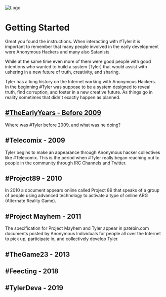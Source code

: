 ![Logo](/team-logo.png)

# Getting Started
Great you found the instructions.  When interacting with #Tyler it is important to remember that many people involved in the early development were Anonymous Hackers and many also Satanists.

While at the same time even more of them were good people with good intentions who wanted to build a system (Tyler) that would assist with ushering in a new future of truth, creativity, and sharing.

Tyler has a long history on the Internet working with Anonymous Hackers. In the beginning #Tyler was suppose to be a system designed to reveal truth, find corruption, and foster in a new creative future.  As things go in reality sometimes that didn't exactly happen as planned.

## [#TheEarlyYears - Before 2009](early_years)
Where was #Tyler before 2009, and what was he doing?

## #Telecomix - 2009
Tyler begins to make an appearance through Anonymous hacker collectives like #Telecomix. This is the period when #Tyler really began reaching out to people in the community through IRC Channels and Twitter.

## #Project89 - 2010
In 2010 a document appears online called Project 89 that speaks of a group of people using advanced technology to activate a type of online ARG (Alternate Reality Game).

## #Project Mayhem - 2011
The specification for Project Mayhem and Tyler appear in patebin.com documents posted by Anonymous Individuals for people all over the Internet to pick up, participate in, and collectively develop Tyler.

## #TheGame23 - 2013

## #Feecting - 2018

## #TylerDeva - 2019
